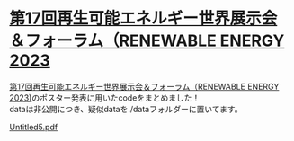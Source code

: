 # [第17回再生可能エネルギー世界展示会＆フォーラム（RENEWABLE ENERGY 2023](https://www.low-cf.jp/east/)
[第17回再生可能エネルギー世界展示会＆フォーラム（RENEWABLE ENERGY 2023)](https://www.low-cf.jp/east/)のポスター発表に用いたcodeをまとめました！  
dataは非公開につき、疑似dataを./dataフォルダーに置いてます。  


[Untitled5.pdf](https://github.com/Yhiroki83/RENEWABLE-ENERGY-2023/files/10471943/Untitled5.pdf)

